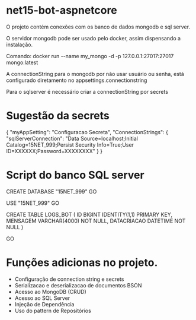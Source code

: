 # net15-bot-aspnetcore

O projeto contém conexões com os banco de dados mongodb e sql server.

O servidor mongodb pode ser usado pelo docker, assim dispensando a instalação.

Comando:
docker run --name my_mongo -d -p 127.0.0.1:27017:27017 mongo:latest

A connectionString para o mongodb por não usar usuário ou senha, está configurado diretamento no appsettings.connectionstring

Para o sqlserver é necessário criar a connectionString por secrets

# Sugestão da secrets

{
  "myAppSetting": "Configuracao Secreta",
  "ConnectionStrings": {
    "sqlServerConnection": "Data Source=localhost;Initial Catalog=15NET_999;Persist Security Info=True;User ID=XXXXXX;Password=XXXXXXXX"
  }
}


# Script do banco SQL server
CREATE DATABASE "15NET_999"
GO

USE "15NET_999"
GO

CREATE TABLE LOGS_BOT
(
	ID BIGINT IDENTITY(1,1) PRIMARY KEY,
	MENSAGEM VARCHAR(4000) NOT NULL,
	DATACRIACAO DATETIME NOT NULL
)

GO


# Funções adicionas no projeto.

- Configuração de connection string e secrets
- Serializacao e deserializacao de documentos BSON
- Acesso ao MongoDB (CRUD)
- Acesso ao SQL Server
- Injeção de Dependência
- Uso do pattern de Repositórios

